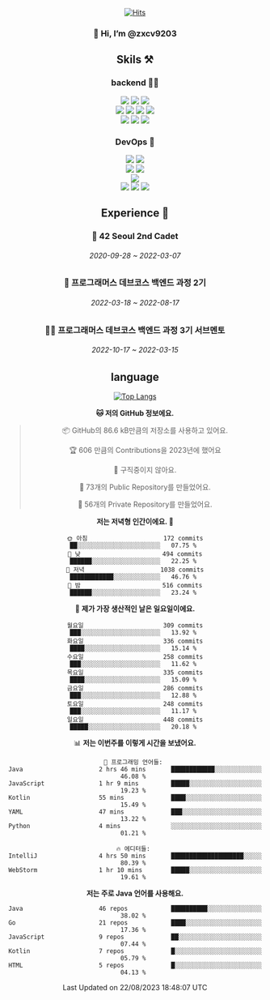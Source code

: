 <div align="center">

[![Hits](https://hits.seeyoufarm.com/api/count/incr/badge.svg?url=https%3A%2F%2Fgithub.com%2Fzxcv9203%2Fhit-counter&count_bg=%23FF7272&title_bg=%23324C2E&icon=codeigniter.svg&icon_color=%23DD5B5B&title=%EB%B0%A9%EB%AC%B8%EC%9E%90&edge_flat=false)](https://hits.seeyoufarm.com)
  
### 👋 Hi, I’m @zxcv9203

## Skils ⚒️
### backend 🧑‍💻
  
<img src="https://img.shields.io/badge/Java-FF6600?style=flat-square&logo=buymeacoffee&logoColor=white"/>
<img src="https://img.shields.io/badge/Go-0099FF?style=flat-square&logo=go&logoColor=white"/>
<img src="https://img.shields.io/badge/Kotlin-7F52FF?style=flat-square&logo=kotlin&logoColor=white"/>
  
  
<br />
  
<img src="https://img.shields.io/badge/Spring-339933?style=flat-square&logo=Spring&logoColor=white"/>
<img src="https://img.shields.io/badge/Spring Boot-339933?style=flat-square&logo=Spring Boot&logoColor=white"/>
<img src="https://img.shields.io/badge/Spring Security-339933?style=flat-square&logo=Spring Security&logoColor=white"/>
  
<img src="https://img.shields.io/badge/Spring Data JPA-339933?style=flat-square&logo=Hibernate&logoColor=white"/>

<br />
  
  <img src="https://img.shields.io/badge/mysql-0099FF?style=flat-square&logo=mysql&logoColor=white"/>
  <img src="https://img.shields.io/badge/mariadb-0099FF?style=flat-square&logo=mariadb&logoColor=white"/>
  <img src="https://img.shields.io/badge/mongoDB-47A248?style=flat-square&logo=mongodb&logoColor=white"/>
  
  
### DevOps 🚀
  
  <img src="https://img.shields.io/badge/docker-2496ED?style=flat-square&logo=docker&logoColor=white"/>
  <img src="https://img.shields.io/badge/kubernetes-326CE5?style=flat-square&logo=kubernetes&logoColor=white"/>
  
  <br />
  
  <img src="https://img.shields.io/badge/Github Actions-2088FF?style=flat-square&logo=githubactions&logoColor=white"/>
  <img src="https://img.shields.io/badge/Jenkins-D24939?style=flat-square&logo=jenkins&logoColor=white"/>
  
  
  <br />
  <img src="https://img.shields.io/badge/terraform-7B42BC?style=flat-square&logo=terraform&logoColor=white"/>
  
  <br />
  <img src="https://img.shields.io/badge/Amazon AWS-232F3E?style=flat-square&logo=Amazon AWS&logoColor=white"/>

  <img src="https://img.shields.io/badge/GCP-4285F4?style=flat-square&logo=googlecloud&logoColor=white"/>
  <img src="https://img.shields.io/badge/NCP-03C75A?style=flat-square&logo=naver&logoColor=white"/>
  
  
  
## Experience 🏃
  
### 🏫 42 Seoul 2nd Cadet
  ###### 2020-09-28 ~ 2022-03-07
  
### 🏫 프로그래머스 데브코스 백엔드 과정 2기 
  ###### 2022-03-18 ~ 2022-08-17
  
### 🧑‍🏫 프로그래머스 데브코스 백엔드 과정 3기 서브멘토 
  ###### 2022-10-17 ~ 2022-03-15

## language

[![Top Langs](https://github-readme-stats.vercel.app/api/top-langs/?username=zxcv9203&hide=html&exclude_repo=zxcv9203.github.io,golB&theme=grate-gatsby)](https://github.com/zxcv9203/github-readme-stats)
  
<!--START_SECTION:waka-->
**🐱 저의 GitHub 정보에요.** 

> 📦 GitHub의 86.6 kB만큼의 저장소를 사용하고 있어요. 
 > 
> 🏆 606 만큼의 Contributions을 2023년에 했어요
 > 
> 🚫 구직중이지 않아요.
 > 
> 📜 73개의 Public Repository를 만들었어요. 
 > 
> 🔑 56개의 Private Repository를 만들었어요. 
 > 
**저는 저녁형 인간이에요. 🦉** 

```text
🌞 아침                     172 commits         ██░░░░░░░░░░░░░░░░░░░░░░░   07.75 % 
🌆 낮　                     494 commits         ██████░░░░░░░░░░░░░░░░░░░   22.25 % 
🌃 저녁                     1038 commits        ████████████░░░░░░░░░░░░░   46.76 % 
🌙 밤　                     516 commits         ██████░░░░░░░░░░░░░░░░░░░   23.24 % 
```
📅 **제가 가장 생산적인 날은 일요일이에요.** 

```text
월요일                      309 commits         ███░░░░░░░░░░░░░░░░░░░░░░   13.92 % 
화요일                      336 commits         ████░░░░░░░░░░░░░░░░░░░░░   15.14 % 
수요일                      258 commits         ███░░░░░░░░░░░░░░░░░░░░░░   11.62 % 
목요일                      335 commits         ████░░░░░░░░░░░░░░░░░░░░░   15.09 % 
금요일                      286 commits         ███░░░░░░░░░░░░░░░░░░░░░░   12.88 % 
토요일                      248 commits         ███░░░░░░░░░░░░░░░░░░░░░░   11.17 % 
일요일                      448 commits         █████░░░░░░░░░░░░░░░░░░░░   20.18 % 
```


📊 **저는 이번주를 이렇게 시간을 보냈어요.** 

```text
💬 프로그래밍 언어들: 
Java                     2 hrs 46 mins       ████████████░░░░░░░░░░░░░   46.08 % 
JavaScript               1 hr 9 mins         █████░░░░░░░░░░░░░░░░░░░░   19.23 % 
Kotlin                   55 mins             ████░░░░░░░░░░░░░░░░░░░░░   15.49 % 
YAML                     47 mins             ███░░░░░░░░░░░░░░░░░░░░░░   13.22 % 
Python                   4 mins              ░░░░░░░░░░░░░░░░░░░░░░░░░   01.21 % 

🔥 에디터들: 
IntelliJ                 4 hrs 50 mins       ████████████████████░░░░░   80.39 % 
WebStorm                 1 hr 10 mins        █████░░░░░░░░░░░░░░░░░░░░   19.61 % 
```

**저는 주로 Java 언어를 사용해요.** 

```text
Java                     46 repos            ██████████░░░░░░░░░░░░░░░   38.02 % 
Go                       21 repos            ████░░░░░░░░░░░░░░░░░░░░░   17.36 % 
JavaScript               9 repos             ██░░░░░░░░░░░░░░░░░░░░░░░   07.44 % 
Kotlin                   7 repos             █░░░░░░░░░░░░░░░░░░░░░░░░   05.79 % 
HTML                     5 repos             █░░░░░░░░░░░░░░░░░░░░░░░░   04.13 % 
```




 Last Updated on 22/08/2023 18:48:07 UTC
<!--END_SECTION:waka-->
  
</div>

